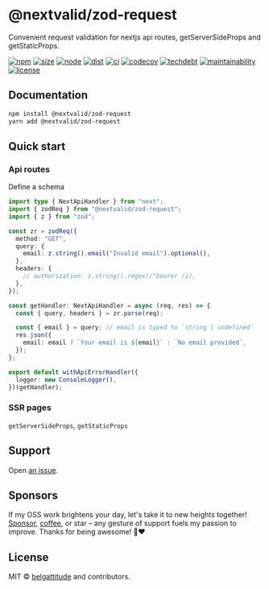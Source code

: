 # @nextvalid/zod-request

Convenient request validation for nextjs api routes, getServerSideProps and
getStaticProps.

[![npm](https://img.shields.io/npm/v/@nextvalid/zod-request?style=for-the-badge&labelColor=222)](https://www.npmjs.com/package/@nextvalid/zod-request)
[![size](https://img.shields.io/bundlephobia/minzip/@nextvalid/zod-request@latest?label=MinGZIP&style=for-the-badge&labelColor=333&color=informational)](https://bundlephobia.com/package/@nextvalid/zod-request@latest)
[![node](https://img.shields.io/static/v1?label=Node&message=14%2b&logo=node.js&style=for-the-badge&labelColor=444&color=informational)](https://browserslist.dev/?q=PjAuMjUlLCBub3QgZGVhZA%3D%3D)
[![dist](https://img.shields.io/static/v1?label=&message=esm|treeshake&logo=webpack&style=for-the-badge&labelColor=444&color=informational)](https://github.com/belgattitude/nextvalid/blob/main/packages/nextvalid/.size-limit.cjs)
[![ci](https://img.shields.io/github/checks-status/belgattitude/nextvalid/main?label=CI&logo=github&style=for-the-badge&labelColor=444)](https://github.com/belgattitude/nextvalid/actions?query=branch%3Amain)
[![codecov](https://img.shields.io/codecov/c/github/belgattitude/nextvalid?logo=codecov&style=for-the-badge&labelColor=444)](https://codecov.io/gh/belgattitude/nextvalid)
[![techdebt](https://img.shields.io/codeclimate/tech-debt/belgattitude/nextvalid?label=TechDebt&logo=code-climate&style=for-the-badge&labelColor=444)](https://codeclimate.com/github/belgattitude/nextvalid)
[![maintainability](https://img.shields.io/codeclimate/maintainability/belgattitude/nextvalid?label=Maintainability&logo=code-climate&style=for-the-badge&labelColor=444)](https://codeclimate.com/github/belgattitude/nextvalid)
[![license](https://img.shields.io/npm/l/@nextvalid/zod-request?style=for-the-badge&labelColor=000000)](https://github.com/belgattitude/nextvalid/blob/main/LICENSE)

## Documentation

```bash
npm install @nextvalid/zod-request
yarn add @nextvalid/zod-request
```

## Quick start

### Api routes

Define a schema

```typescript
import type { NextApiHandler } from "next";
import { zodReq } from "@nextvalid/zod-request";
import { z } from "zod";

const zr = zodReq({
  method: "GET",
  query: {
    email: z.string().email("Invalid email").optional(),
  },
  headers: {
    // authorization: z.string().regex(/^bearer /i),
  },
});

const getHandler: NextApiHandler = async (req, res) => {
  const { query, headers } = zr.parse(req);

  const { email } = query; // email is typed to `string | undefined`
  res.json({
    email: email ? `Your email is ${email}` : `No email provided`,
  });
};

export default withApiErrorHandler({
  logger: new ConsoleLogger(),
})(getHandler);
```

### SSR pages

`getServerSideProps`, `getStaticProps`

## Support

Open [an issue](https://github.com/belgattitude/nextvalid/issues).

## Sponsors

If my OSS work brightens your day, let's take it to new heights together!
[Sponsor](<[sponsorship](https://github.com/sponsors/belgattitude)>), [coffee](<(https://ko-fi.com/belgattitude)>),
or star – any gesture of support fuels my passion to improve. Thanks for being awesome! 🙏❤️

## License

MIT © [belgattitude](https://github.com/belgattitude) and contributors.
